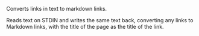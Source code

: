 Converts links in text to markdown links.

Reads text on STDIN and writes the same text back, converting any links to
Markdown links, with the title of the page as the title of the link.
